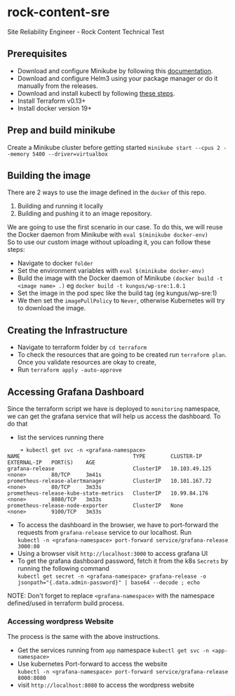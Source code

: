 # rock-content-sre
Site Reliability Engineer - Rock Content Technical Test

## Prerequisites

- Download and configure Minikube by following this [documentation](https://kubernetes.io/docs/tasks/tools/install-minikube/).
- Download and configure Helm3 using your package manager or do it manually from the releases.
- Download and install kubectl by following [these steps](https://kubernetes.io/docs/tasks/tools/install-kubectl/).
- Install Terraform v0.13+
- Install docker version 19+

## Prep and build minikube
Create a Minikube cluster before getting started
  `minikube start --cpus 2 --memory 5400 --driver=virtualbox`

## Building the image
There are 2 ways to use the image defined in the `docker` of this repo.
1. Building and running it locally
2. Building and pushing it to an image repository.

We are going to use the first scenario in our case. To do this, we will reuse the Docker daemon from Minikube with `eval $(minikube docker-env)`  
So to use our custom image without uploading it, you can follow these steps:

- Navigate to docker `folder`
- Set the environment variables with `eval $(minikube docker-env)`
- Build the image with the Docker daemon of Minikube `(docker build -t <image name> .)` eg `docker build -t kungus/wp-sre:1.0.1`
- Set the image in the pod spec like the build tag (eg kungus/wp-sre:1)
- We then set the `imagePullPolicy` to `Never`, otherwise Kubernetes will try to download the image.

## Creating the Infrastructure

- Navigate to terraform folder by `cd terraform`
- To check the resources that are going to be created run `terraform plan`. Once you validate resources are okay to create,
- Run `terraform apply -auto-approve`

## Accessing Grafana Dashboard
Since the terraform script we have is deployed to `monitoring` namespace, we can get the grafana service that will help us access the dashboard. To do that   
- list the services running there 

```
    ➜ kubectl get svc -n <grafana-namespace>
NAME                                    TYPE        CLUSTER-IP      EXTERNAL-IP   PORT(S)    AGE
grafana-release                         ClusterIP   10.103.49.125   <none>        80/TCP     3m41s
prometheus-release-alertmanager         ClusterIP   10.101.167.72   <none>        80/TCP     3m33s
prometheus-release-kube-state-metrics   ClusterIP   10.99.84.176    <none>        8080/TCP   3m33s
prometheus-release-node-exporter        ClusterIP   None            <none>        9100/TCP   3m33s

```

- To access the dashboard in the browser, we have to port-forward the requests from `grafana-release` service to our localhost. Run  
`kubectl -n <grafana-namespace> port-forward service/grafana-release 3000:80`
- Using a browser visit `http://localhost:3000` to access grafana UI
- To get the grafana dashboard password, fetch it from the k8s `Secrets` by running the following command  
`kubectl get secret -n <grafana-namespace> grafana-release -o jsonpath="{.data.admin-password}" | base64 --decode ; echo`

NOTE: Don't forget to replace `<grafana-namespace>` with the namespace defined/used in terraform build process.

### Accessing wordpress Website
The process is the same with the above instructions.   
- Get the services running from `app` namespace
`kubectl get svc -n <app-namespace>`
- Use kubernetes Port-forward to access the website   
`kubectl -n <grafana-namespace> port-forward service/grafana-release 8000:8080`  
- visit `http://localhost:8080` to access the wordpress website


